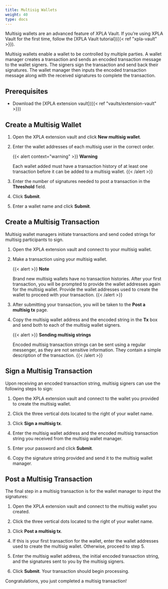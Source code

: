 ```yaml
---
title: Multisig Wallets
weight: 40
type: docs
---
```


Multisig wallets are an advanced feature of XPLA Vault. If you’re using XPLA Vault for the first time, follow the [XPLA Vault tutorial]({{< ref "xpla-vault" >}}).

Multisig wallets enable a wallet to be controlled by multiple parties. A wallet manager creates a transaction and sends an encoded transaction message to the wallet signers. The signers sign the transaction and send back their signatures. The wallet manager then inputs the encoded transaction message along with the received signatures to complete the transaction.

## Prerequisites

- Download the [XPLA extension vault]({{< ref "vaults/extension-vault" >}})

## Create a Multisig Wallet

1. Open the XPLA extension vault and click **New multisig wallet**.

2. Enter the wallet addresses of each multisig user in the correct order.

   {{< alert context="warning" >}}
   **Warning**

   Each wallet added must have a transaction history of at least one transaction before it can be added to a multisig wallet.
   {{< /alert >}}

3. Enter the number of signatures needed to post a transaction in the **Threshold** field.

4. Click **Submit**.

5. Enter a wallet name and click **Submit**.

## Create a Multisig Transaction

Multisig wallet managers initiate transactions and send coded strings for multisig participants to sign.

1. Open the XPLA extension vault and connect to your multisig wallet.

2. Make a transaction using your multisig wallet.

   {{< alert >}}
   **Note**

   Brand new multisig wallets have no transaction histories. After your first transaction, you will be prompted to provide the wallet addresses again for the multisig wallet. Provide the wallet addresses used to create the wallet to proceed with your transaction.
   {{< /alert >}}

3. After submitting your transaction, you will be taken to the **Post a multisig tx** page.

4. Copy the multisig wallet address and the encoded string in the **Tx** box and send both to each of the multisig wallet signers.

   {{< alert >}}
   **Sending multisig strings**

   Encoded multisig transaction strings can be sent using a regular messenger, as they are not sensitive information. They contain a simple description of the transaction.
   {{< /alert >}}

## Sign a Multisig Transaction

Upon receiving an encoded transaction string, multisig signers can use the following steps to sign:

1. Open the XPLA extension vault and connect to the wallet you provided to create the multisig wallet.

2. Click the three vertical dots located to the right of your wallet name.

3. Click **Sign a multisig tx**.

4. Enter the multisig wallet address and the encoded multisig transaction string you received from the multisig wallet manager.

5. Enter your password and click **Submit**.

6. Copy the signature string provided and send it to the multisig wallet manager.

## Post a Multisig Transaction

The final step in a multisig transaction is for the wallet manager to input the signatures:

1. Open the XPLA extension vault and connect to the multisig wallet you created.

2. Click the three vertical dots located to the right of your wallet name.

3. Click **Post a multisig tx**.

4. If this is your first transaction for the wallet, enter the wallet addresses used to create the multisig wallet. Otherwise, proceed to step 5.

5. Enter the multisig wallet address, the initial encoded transaction string, and the signatures sent to you by the multisig signers.

6. Click **Submit**. Your transaction should begin processing.

Congratulations, you just completed a multisig transaction!
